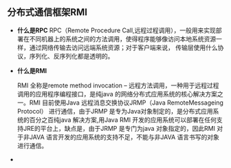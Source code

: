 ## 分布式通信框架RMI

- **什么是RPC**
  RPC（Remote Procedure Call,远程过程调用），一般用来实现部署在不同机器上的系统之间的方法调用，使得程序能够像访问本地系统资源一样，通过网络传输去访问远端系统资源；对于客户端来说， 传输层使用什么协议，序列化、反序列化都是透明的。

- **什么是RMI**

  RMI 全称是remote method invocation – 远程方法调用，一种用于远程过程调用的应用程序编程接口，是纯java 的网络分布式应用系统的核心解决方案之一。RMI 目前使用Java 远程消息交换协议JRMP（Java RemoteMessageing Protocol） 进行通信，由于JRMP 是专为Java对象制定的，是分布式应用系统的百分之百纯java 解决方案,用Java RMI 开发的应用系统可以部署在任何支持JRE的平台上，缺点是，由于JRMP 是专门为java 对象指定的，因此RMI 对于非JAVA 语言开发的应用系统的支持不足，不能与非JAVA 语言书写的对象进行通信。

- 

